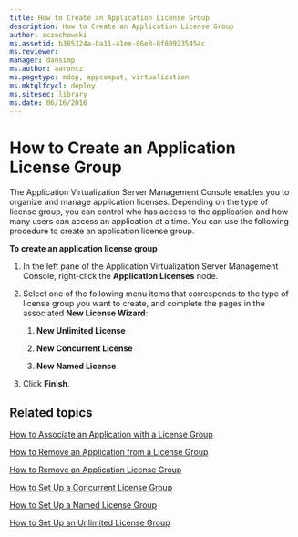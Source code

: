 ```yaml
---
title: How to Create an Application License Group
description: How to Create an Application License Group
author: aczechowski
ms.assetid: b385324a-8a11-41ee-86e8-8f809235454c
ms.reviewer: 
manager: dansimp
ms.author: aaroncz
ms.pagetype: mdop, appcompat, virtualization
ms.mktglfcycl: deploy
ms.sitesec: library
ms.date: 06/16/2016
---
```



# How to Create an Application License Group


The Application Virtualization Server Management Console enables you to organize and manage application licenses. Depending on the type of license group, you can control who has access to the application and how many users can access an application at a time. You can use the following procedure to create an application license group.

**To create an application license group**

1.  In the left pane of the Application Virtualization Server Management Console, right-click the **Application Licenses** node.

2.  Select one of the following menu items that corresponds to the type of license group you want to create, and complete the pages in the associated **New License Wizard**:

    1.  **New Unlimited License**

    2.  **New Concurrent License**

    3.  **New Named License**

3.  Click **Finish**.

## Related topics


[How to Associate an Application with a License Group](how-to-associate-an-application-with-a-license-group.md)

[How to Remove an Application from a License Group](how-to-remove-an-application-from-a-license-group.md)

[How to Remove an Application License Group](how-to-remove-an-application-license-group.md)

[How to Set Up a Concurrent License Group](how-to-set-up-a-concurrent-license-group.md)

[How to Set Up a Named License Group](how-to-set-up-a-named-license-group.md)

[How to Set Up an Unlimited License Group](how-to-set-up-an-unlimited-license-group.md)

 

 






